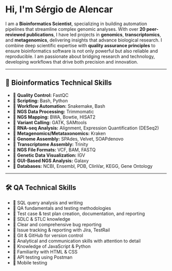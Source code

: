 
# Hi, I'm Sérgio de Alencar  

I am a **Bioinformatics Scientist**, specializing in building automation pipelines that streamline complex genomic analyses. With over **20 peer-reviewed publications**, I have led projects in **genomics**, **transcriptomics**, and **metagenomics**, delivering insights that advance biological research. I combine deep scientific expertise with **quality assurance principles** to ensure bioinformatics software is not only powerful but also reliable and reproducible. I am passionate about bridging research and technology, developing workflows that drive both precision and innovation.  

---

## 🧬 Bioinformatics Technical Skills
- 🔸 **Quality Control:** FastQC  
- 🔸 **Scripting:** Bash, Python  
- 🔸 **Workflow Automation:** Snakemake, Bash  
- 🔸 **NGS Data Processing:** Trimmomatic  
- 🔸 **NGS Mapping:** BWA, Bowtie, HISAT2  
- 🔸 **Variant Calling:** GATK, SAMtools  
- 🔸 **RNA-seq Analysis:** Alignment, Expression Quantification (DESeq2)  
- 🔸 **Metagenomics/Metataxonomics:** Kraken  
- 🔸 **Genome Assembly:** SPAdes, Velvet, SOAPdenovo  
- 🔸 **Transcriptome Assembly:** Trinity  
- 🔸 **NGS File Formats:** VCF, BAM, FASTQ  
- 🔸 **Genetic Data Visualization:** IGV  
- 🔸 **GUI-Based NGS Analysis:** Galaxy  
- 🔸 **Databases:** NCBI, Ensembl, PDB, ClinVar, KEGG, Gene Ontology  

---

## 🛠️ QA Technical Skills
- 🔹 SQL query analysis and writing  
- 🔹 QA fundamentals and testing methodologies  
- 🔹 Test case & test plan creation, documentation, and reporting  
- 🔹 SDLC & STLC knowledge  
- 🔹 Clear and comprehensive bug reporting  
- 🔹 Issue tracking & reporting with Jira, TestRail  
- 🔹 Git & GitHub for version control  
- 🔹 Analytical and communication skills with attention to detail  
- 🔹 Knowledge of JavaScript & Python  
- 🔹 Familiarity with HTML & CSS  
- 🔹 API testing using Postman  
- 🔹 Mobile testing  

